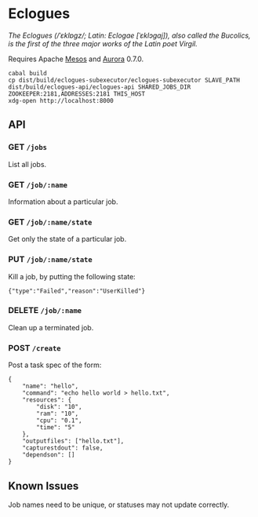 Eclogues
========

*The Eclogues (/ˈɛklɒɡz/; Latin: Eclogae [ˈɛklɔɡaj]), also called the Bucolics, is the first of the three major works of the Latin poet Virgil.*

Requires Apache [Mesos](http://mesos.apache.org) and [Aurora](http://aurora.apache.org/) 0.7.0.

```
cabal build
cp dist/build/eclogues-subexecutor/eclogues-subexecutor SLAVE_PATH
dist/build/eclogues-api/eclogues-api SHARED_JOBS_DIR ZOOKEEPER:2181,ADDRESSES:2181 THIS_HOST
xdg-open http://localhost:8000
```

API
---

### GET `/jobs`
List all jobs.

### GET `/job/:name`
Information about a particular job.

### GET `/job/:name/state`
Get only the state of a particular job.

### PUT `/job/:name/state`
Kill a job, by putting the following state:

```
{"type":"Failed","reason":"UserKilled"}
```

### DELETE `/job/:name`
Clean up a terminated job.

### POST `/create`
Post a task spec of the form:

```
{
    "name": "hello",
    "command": "echo hello world > hello.txt",
    "resources": {
        "disk": "10",
        "ram": "10",
        "cpu": "0.1",
        "time": "5"
    },
    "outputfiles": ["hello.txt"],
    "capturestdout": false,
    "dependson": []
}
```

Known Issues
------------
Job names need to be unique, or statuses may not update correctly.
